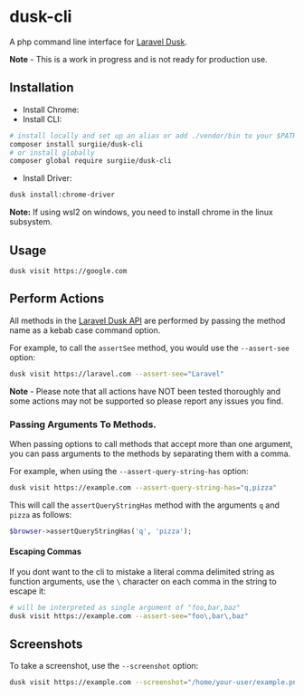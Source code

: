 # dusk-cli

A php command line interface for [Laravel Dusk](https://laravel.com/docs/10.x/dusk).

**Note** - This is a work in progress and is not ready for production use.

## Installation

-   Install Chrome:
-   Install CLI:

```bash
# install locally and set up an alias or add ./vendor/bin to your $PATH
composer install surgiie/dusk-cli
# or install globally
composer global require surgiie/dusk-cli
```

-   Install Driver:

```bash
dusk install:chrome-driver
```

**Note:** If using wsl2 on windows, you need to install chrome in the linux subsystem.

## Usage

```
dusk visit https://google.com
```

## Perform Actions

All methods in the [Laravel Dusk API](https://laravel.com/docs/11.x/dusk) are performed by passing the method name as a kebab case command option.

For example, to call the `assertSee` method, you would use the `--assert-see` option:

```bash
dusk visit https://laravel.com --assert-see="Laravel"
```

**Note** - Please note that all actions have NOT been tested thoroughly and some actions may not be supported so please report any issues you find.

### Passing Arguments To Methods.

When passing options to call methods that accept more than one argument, you can pass arguments to the methods by separating them with a comma.

For example, when using the `--assert-query-string-has` option:

```bash
dusk visit https://example.com --assert-query-string-has="q,pizza"
```

This will call the `assertQueryStringHas` method with the arguments `q` and `pizza` as follows:

```php
$browser->assertQueryStringHas('q', 'pizza');
```

#### Escaping Commas

If you dont want to the cli to mistake a literal comma delimited string as function arguments, use the `\` character on each comma in the string to escape it:

```bash
# will be interpreted as single argument of "foo,bar,baz"
dusk visit https://example.com --assert-see="foo\,bar\,baz"
```

## Screenshots

To take a screenshot, use the `--screenshot` option:

```bash
dusk visit https://example.com --screenshot="/home/your-user/example.png"
```
